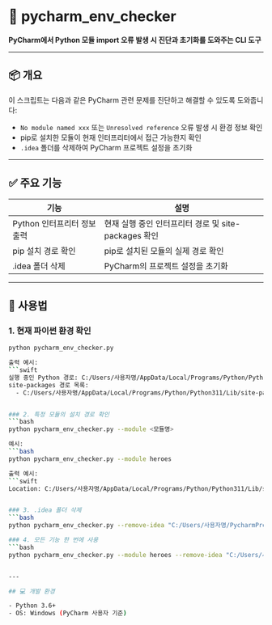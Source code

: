 # 🧠 pycharm_env_checker

**PyCharm에서 Python 모듈 import 오류 발생 시 진단과 초기화를 도와주는 CLI 도구**

---

## 📦 개요

이 스크립트는 다음과 같은 PyCharm 관련 문제를 진단하고 해결할 수 있도록 도와줍니다:

- `No module named xxx` 또는 `Unresolved reference` 오류 발생 시 환경 정보 확인
- pip로 설치한 모듈이 현재 인터프리터에서 접근 가능한지 확인
- `.idea` 폴더를 삭제하여 PyCharm 프로젝트 설정을 초기화

---

## ✅ 주요 기능

| 기능 | 설명 |
|------|------|
| Python 인터프리터 정보 출력 | 현재 실행 중인 인터프리터 경로 및 site-packages 확인 |
| pip 설치 경로 확인 | pip로 설치된 모듈의 실제 경로 확인 |
| .idea 폴더 삭제 | PyCharm의 프로젝트 설정을 초기화 |

---

## 🚀 사용법

### 1. 현재 파이썬 환경 확인
```bash
python pycharm_env_checker.py

출력 예시:
```swift
실행 중인 Python 경로: C:/Users/사용자명/AppData/Local/Programs/Python/Python311/python.exe
site-packages 경로 목록:
  - C:/Users/사용자명/AppData/Local/Programs/Python/Python311/Lib/site-packages


### 2. 특정 모듈의 설치 경로 확인
```bash
python pycharm_env_checker.py --module <모듈명>

예시:
```bash
python pycharm_env_checker.py --module heroes

출력 예시:
```swift
Location: C:/Users/사용자명/AppData/Local/Programs/Python/Python311/Lib/site-packages


### 3. .idea 폴더 삭제
```bash
python pycharm_env_checker.py --remove-idea "C:/Users/사용자명/PycharmProjects/project-name"

### 4. 모든 기능 한 번에 사용
```bash
python pycharm_env_checker.py --module heroes --remove-idea "C:/Users/사용자명/PycharmProjects/project-name"


---

## 💻 개발 환경

- Python 3.6+
- OS: Windows (PyCharm 사용자 기준)
